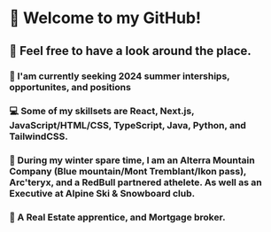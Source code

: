# 👋 Welcome to my GitHub!

## 🌴 Feel free to have a look around the place.

### 👀 I'am currently seeking 2024 summer interships, opportunites, and positions

### 💻 Some of my skillsets are React, Next.js, JavaScript/HTML/CSS, TypeScript, Java, Python, and TailwindCSS.

### 🎿 During my winter spare time, I am an Alterra Mountain Company (Blue mountain/Mont Tremblant/Ikon pass), Arc'teryx, and a RedBull partnered athelete. As well as an Executive at Alpine Ski & Snowboard club.

### 🏡 A Real Estate apprentice, and Mortgage broker.

<!--
**xolah88457/xolah88457** is a ✨ _special_ ✨ repository because its `README.md` (this file) appears on your GitHub profile.

Here are some ideas to get you started:

- 🔭 I’m currently working on ...
- 🌱 I’m currently learning ...
- 👯 I’m looking to collaborate on ...
- 🤔 I’m looking for help with ...
- 💬 Ask me about ...
- 📫 How to reach me: ...
- 😄 Pronouns: ...
- ⚡ Fun fact: ...
-->
